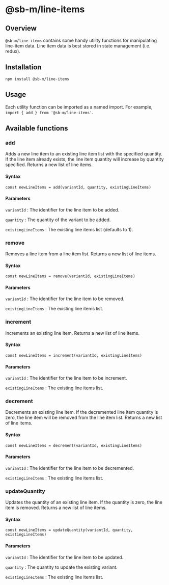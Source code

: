 # @sb-m/line-items

## Overview
`@sb-m/line-items` contains some handy utility functions for manipulating line-item data. Line item
data is best stored in state management (i.e. redux).

## Installation
`npm install @sb-m/line-items`

## Usage
Each utility function can be imported as a named import. For example, `import { add } from '@sb-m/line-items'`.

## Available functions

### add
Adds a new line item to an existing line item list with the specified quantity. If the line item
already exists, the line item quantity will increase by quantity specified. Returns a new list of
line items.

#### Syntax
`const newLineItems = add(variantId, quantity, existingLineItems)`

#### Parameters
`variantId`
: The identifier for the line item to be added.

`quantity`
: The quantity of the variant to be added.

`existingLineItems`
: The existing line items list (defaults to 1).

### remove
Removes a line item from a line item list. Returns a new list of line items.

#### Syntax
`const newLineItems = remove(variantId, existingLineItems)`

#### Parameters
`variantId`
: The identifier for the line item to be removed.

`existingLineItems`
: The existing line items list.

### increment
Increments an existing line item. Returns a new list of line items.

#### Syntax
`const newLineItems = increment(variantId, existingLineItems)`

#### Parameters
`variantId`
: The identifier for the line item to be increment.

`existingLineItems`
: The existing line items list.

### decrement
Decrements an existing line item. If the decremented line item quantity is zero, the line item will
be removed from the line item list. Returns a new list of line items.

#### Syntax
`const newLineItems = decrement(variantId, existingLineItems)`

#### Parameters
`variantId`
: The identifier for the line item to be decremented.

`existingLineItems`
: The existing line items list.

### updateQuantity
Updates the quantity of an existing line item. If the quantity is zero, the line item is removed.
Returns a new list of line items.

#### Syntax
`const newLineItems = updateQuantity(variantId, quantity, existingLineItems)`

#### Parameters
`variantId`
: The identifier for the line item to be updated.

`quantity`
: The quantity to update the existing variant.

`existingLineItems`
: The existing line items list.
